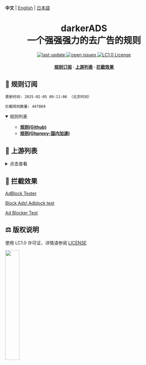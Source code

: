 **中文** | [English](README-EN.md) | [日本語](README-JP.md)

#

<div align="center">
<h1 align="center">darkerADS<br>一个强强强力的去广告的规则</h1>

<p>
  <a href="https://github.com/execute-darker/darkerADS">
    <img src="https://img.shields.io/github/last-commit/execute-darker/darkerADS?style=flat-square" alt="last update" />
  </a>
  <a href="https://github.com/execute-darker/darkerADS/issues">
    <img src="https://img.shields.io/github/issues/execute-darker/darkerADS?style=flat-square" alt="open issues" />
  </a>
  <a href="https://bgm.tv/group/topic/406820">
    <img src="https://img.shields.io/badge/license-LC1.0-%23F5ABB9?style=flat-square&link=https%3A%2F%2Fbgm.tv%2Fgroup%2Ftopic%2F406820" alt="LC1.0 License" />
  </a>
</p>

<h4>
    <a href="#a">规则订阅</a>
  <span> · </span>
    <a href="#b">上游列表</a>
  <span> · </span>
    <a href="#c">拦截效果</a>
</h4>

</div>

<h2 id="a">🎯 规则订阅</h2>

```
更新时间: 2025-02-05 09:11:06 （北京时间） 

拦截规则数量: 447869 
``` 
<details open>
<summary>规则列表</summary>
<ul>

- **[规则(Github)](https://raw.githubusercontent.com/execute-darker/darkerADS/main/data/rules/adblock.txt)**
- **[规则(Ghproxy-国内加速)](https://mirror.ghproxy.com/raw.githubusercontent.com/execute-darker/darkerADS//main/data/rules/adblock.txt)**

</ul>
</details>

<h2 id="b">📔 上游列表</h2>
<details>
<summary>点击查看</summary>
<ul>
忘了
</ul>
</details>

<h2 id="c">🚫 拦截效果</h2>

[AdBlock Tester](https://adblock-tester.com)

[Block Ads! Adblock test](https://blockads.fivefilters.org/)

[Ad Blocker Test](https://d3ward.github.io/toolz/adblock.html)

<h2 id="d">⚖️ 版权说明</h2> 

使用 LC1.0 许可证，详情请参阅 [LICENSE](https://bgm.tv/group/topic/406820)

<img src="https://static.lolicommons.org/RL-ES-GR.svg" width="30%">
